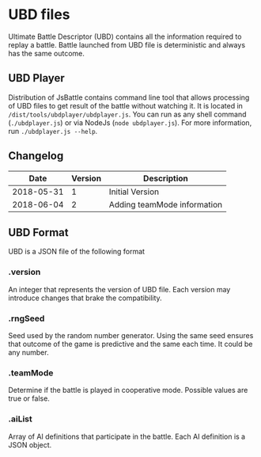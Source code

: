 # UBD files
Ultimate Battle Descriptor (UBD) contains all the information required to replay a battle. Battle launched from UBD file is deterministic and always has the same outcome.

## UBD Player
Distribution of JsBattle contains command line tool that allows processing of UBD files to get result of the battle without watching it. It is located in `/dist/tools/ubdplayer/ubdplayer.js`. You can run as any shell command (`./ubdplayer.js`) or via NodeJs (`node ubdplayer.js`). For more information, run `./ubdplayer.js --help`.

## Changelog

Date         | Version  | Description
-------------|----------|-------------------
2018-05-31   |        1 | Initial Version
2018-06-04   |        2 | Adding teamMode information


## UBD Format
UBD is a JSON file of the following format

### .version
An integer that represents the version of UBD file. Each version may introduce changes that brake the compatibility.

### .rngSeed
Seed used by the random number generator. Using the same seed ensures that outcome of the game is predictive and the same each time. It could be any number.

### .teamMode
Determine if the battle is played in cooperative mode. Possible values are true or false.

### .aiList
Array of AI definitions that participate in the battle. Each AI definition is a JSON object.
